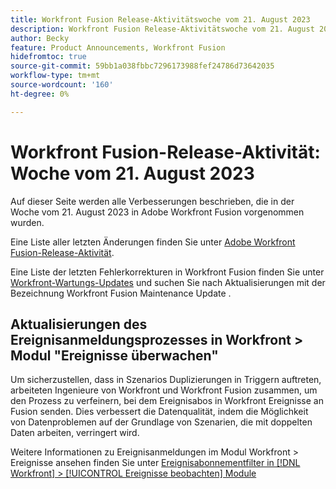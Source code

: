 ```yaml
---
title: Workfront Fusion Release-Aktivitätswoche vom 21. August 2023
description: Workfront Fusion Release-Aktivitätswoche vom 21. August 2023
author: Becky
feature: Product Announcements, Workfront Fusion
hidefromtoc: true
source-git-commit: 59bb1a038fbbc7296173988fef24786d73642035
workflow-type: tm+mt
source-wordcount: '160'
ht-degree: 0%

---
```


# Workfront Fusion-Release-Aktivität: Woche vom 21. August 2023

Auf dieser Seite werden alle Verbesserungen beschrieben, die in der Woche vom 21. August 2023 in Adobe Workfront Fusion vorgenommen wurden.

Eine Liste aller letzten Änderungen finden Sie unter [Adobe Workfront Fusion-Release-Aktivität](../../../product-announcements/product-releases/fusion-release-activity/fusion-release-activity.md).

Eine Liste der letzten Fehlerkorrekturen in Workfront Fusion finden Sie unter [Workfront-Wartungs-Updates](https://experienceleague.adobe.com/docs/workfront-known-issues/releases/current-updates.html) und suchen Sie nach Aktualisierungen mit der Bezeichnung Workfront Fusion Maintenance Update .

## Aktualisierungen des Ereignisanmeldungsprozesses in Workfront > Modul &quot;Ereignisse überwachen&quot;

Um sicherzustellen, dass in Szenarios Duplizierungen in Triggern auftreten, arbeiteten Ingenieure von Workfront und Workfront Fusion zusammen, um den Prozess zu verfeinern, bei dem Ereignisabos in Workfront Ereignisse an Fusion senden. Dies verbessert die Datenqualität, indem die Möglichkeit von Datenproblemen auf der Grundlage von Szenarien, die mit doppelten Daten arbeiten, verringert wird.

Weitere Informationen zu Ereignisanmeldungen im Modul Workfront > Ereignisse ansehen finden Sie unter [Ereignisabonnementfilter in [!DNL Workfront] > [!UICONTROL Ereignisse beobachten] Module](/help/quicksilver/workfront-fusion/apps-and-their-modules/workfront-modules.md#event-subscription-filters-in-the-workfront--watch-events-modules)
